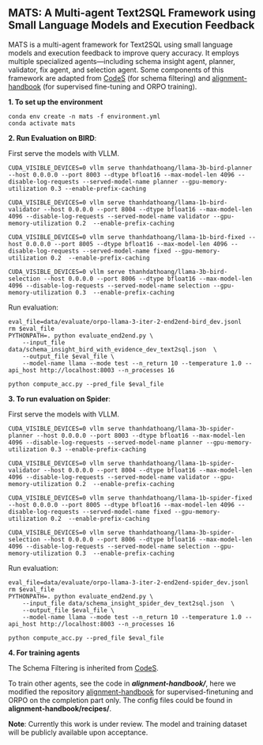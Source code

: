 ##  MATS: A Multi-agent Text2SQL Framework using Small Language Models and Execution Feedback

MATS is a multi-agent framework for Text2SQL using small language models and execution feedback to improve query accuracy. It employs multiple specialized agents—including schema insight agent, planner, validator, fix agent, and selection agent. Some components of this framework are adapted from [CodeS](https://github.com/RUCKBReasoning/codes) (for schema filtering) and [alignment-handbook](https://github.com/huggingface/alignment-handbook) (for supervised fine-tuning and ORPO training).

**1. To set up the environment**
```
conda env create -n mats -f environment.yml
conda activate mats
```

**2. Run Evaluation on BIRD**:

First serve the models with VLLM.
```
CUDA_VISIBLE_DEVICES=0 vllm serve thanhdathoang/llama-3b-bird-planner --host 0.0.0.0 --port 8003 --dtype bfloat16 --max-model-len 4096 --disable-log-requests --served-model-name planner --gpu-memory-utilization 0.3 --enable-prefix-caching

CUDA_VISIBLE_DEVICES=0 vllm serve thanhdathoang/llama-1b-bird-validator --host 0.0.0.0 --port 8004 --dtype bfloat16 --max-model-len 4096 --disable-log-requests --served-model-name validator --gpu-memory-utilization 0.2  --enable-prefix-caching

CUDA_VISIBLE_DEVICES=0 vllm serve thanhdathoang/llama-1b-bird-fixed --host 0.0.0.0 --port 8005 --dtype bfloat16 --max-model-len 4096 --disable-log-requests --served-model-name fixed --gpu-memory-utilization 0.2  --enable-prefix-caching

CUDA_VISIBLE_DEVICES=0 vllm serve thanhdathoang/llama-3b-bird-selection --host 0.0.0.0 --port 8006 --dtype bfloat16 --max-model-len 4096 --disable-log-requests --served-model-name selection --gpu-memory-utilization 0.3  --enable-prefix-caching
```

Run evaluation:
```
eval_file=data/evaluate/orpo-llama-3-iter-2-end2end-bird_dev.jsonl
rm $eval_file
PYTHONPATH=. python evaluate_end2end.py \
	--input_file data/schema_insight_bird_with_evidence_dev_text2sql.json  \
	--output_file $eval_file \
	--model-name llama --mode test --n_return 10 --temperature 1.0 --api_host http://localhost:8003 --n_processes 16

python compute_acc.py --pred_file $eval_file
```




**3. To run evaluation on Spider**:

First serve the models with VLLM.
```
CUDA_VISIBLE_DEVICES=0 vllm serve thanhdathoang/llama-3b-spider-planner --host 0.0.0.0 --port 8003 --dtype bfloat16 --max-model-len 4096 --disable-log-requests --served-model-name planner --gpu-memory-utilization 0.3 --enable-prefix-caching

CUDA_VISIBLE_DEVICES=0 vllm serve thanhdathoang/llama-1b-spider-validator --host 0.0.0.0 --port 8004 --dtype bfloat16 --max-model-len 4096 --disable-log-requests --served-model-name validator --gpu-memory-utilization 0.2  --enable-prefix-caching

CUDA_VISIBLE_DEVICES=0 vllm serve thanhdathoang/llama-1b-spider-fixed --host 0.0.0.0 --port 8005 --dtype bfloat16 --max-model-len 4096 --disable-log-requests --served-model-name fixed --gpu-memory-utilization 0.2  --enable-prefix-caching

CUDA_VISIBLE_DEVICES=0 vllm serve thanhdathoang/llama-3b-spider-selection --host 0.0.0.0 --port 8006 --dtype bfloat16 --max-model-len 4096 --disable-log-requests --served-model-name selection --gpu-memory-utilization 0.3  --enable-prefix-caching
```

Run evaluation:
```
eval_file=data/evaluate/orpo-llama-3-iter-2-end2end-spider_dev.jsonl
rm $eval_file
PYTHONPATH=. python evaluate_end2end.py \
	--input_file data/schema_insight_spider_dev_text2sql.json  \
	--output_file $eval_file \
	--model-name llama --mode test --n_return 10 --temperature 1.0 --api_host http://localhost:8003 --n_processes 16

python compute_acc.py --pred_file $eval_file
```


**4. For training agents**

The Schema Filtering is inherited from [CodeS](https://github.com/RUCKBReasoning/codes).

To train other agents, see the code in ***alignment-handbook/***, here we modified the repository [alignment-handbook](https://github.com/huggingface/alignment-handbook) for supervised-finetuning and ORPO on the completion part only. The config files could be found in **alignment-handbook/recipes/**.

**Note**: Currently this work is under review. The model and training dataset will be publicly available upon acceptance.
